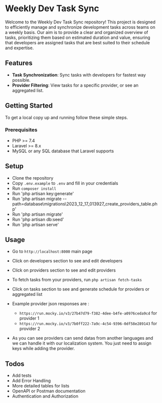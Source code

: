 # Weekly Dev Task Sync

Welcome to the Weekly Dev Task Sync repository! This project is designed to efficiently manage and synchronize development tasks across teams on a weekly basis. Our aim is to provide a clear and organized overview of tasks, prioritizing them based on estimated duration and value, ensuring that developers are assigned tasks that are best suited to their schedule and expertise.

## Features

-   **Task Synchronization**: Sync tasks with developers for fastest way possible.
-   **Provider Filtering**: View tasks for a specific provider, or see an aggregated list.

## Getting Started

To get a local copy up and running follow these simple steps.

### Prerequisites

-   PHP >= 7.4
-   Laravel >= 8.x
-   MySQL or any SQL database that Laravel supports

## Setup

-   Clone the repository
-   Copy `.env.example` to `.env` and fill in your credentials
-   Run `composer install`
-   Run 'php artisan key:generate'
-   Run 'php artisan migrate --path=database\migrations\2023_12_17_013927_create_providers_table.php'
-   Run 'php artisan migrate'
-   Run 'php artisan db:seed'
-   Run 'php artisan serve'

## Usage

-   Go to `http://localhost:8000` main page
-   Click on developers section to see and edit developers
-   Click on providers section to see and edit providers
-   To fetch tasks from your providers, run `php artisan fetch-tasks`
-   Click on tasks section to see and generate schedule for providers or aggregated list

-   Example provider json responses are :

    -   `https://run.mocky.io/v3/27b47d79-f382-4dee-b4fe-a0976ceda9cd` for provider 1
    -   `https://run.mocky.io/v3/7b0ff222-7a9c-4c54-9396-0df58e289143` for provider 2

-   As you can see providers can send datas from another languages and we can handle it with our localization system. You just need to assign keys while adding the provider.

## Todos

-   Add tests
-   Add Error Handling
-   More detailed tables for lists
-   OpenAPI or Postman documentation
-   Authentication and Authorization
